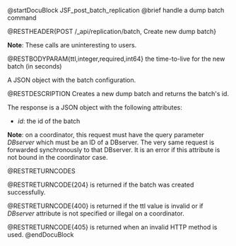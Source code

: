 
@startDocuBlock JSF_post_batch_replication
@brief handle a dump batch command

@RESTHEADER{POST /_api/replication/batch, Create new dump batch}

**Note**: These calls are uninteresting to users.

@RESTBODYPARAM{ttl,integer,required,int64}
the time-to-live for the new batch (in seconds)

A JSON object with the batch configuration.

@RESTDESCRIPTION
Creates a new dump batch and returns the batch's id.

The response is a JSON object with the following attributes:

- *id*: the id of the batch

**Note**: on a coordinator, this request must have the query parameter
*DBserver* which must be an ID of a DBserver.
The very same request is forwarded synchronously to that DBserver.
It is an error if this attribute is not bound in the coordinator case.

@RESTRETURNCODES

@RESTRETURNCODE{204}
is returned if the batch was created successfully.

@RESTRETURNCODE{400}
is returned if the ttl value is invalid or if *DBserver* attribute
is not specified or illegal on a coordinator.

@RESTRETURNCODE{405}
is returned when an invalid HTTP method is used.
@endDocuBlock

